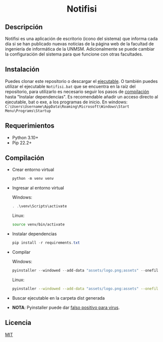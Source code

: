 
<h1 align="center">Notifisi</h1>

## Descripción

Notifisi es una aplicación de escritorio (icono del sistema) que informa cada día si se han publicado nuevas noticias de la página web de la facultad de ingeniería de informática de la UNMSM.
Adicionalmente se puede cambiar la configuración del sistema para que funcione con otras facultades.

## Instalación

Puedes clonar este repositorio o descargar el [ejecutable](https://github.com/LuiggiPasacheL/Notifisi/releases/tag/v1.0).
O también puedes utilizar el ejecutable ```Notifisi.bat``` que se encuentra en la raíz del repositorio, para utilizarlo es necesario seguir los pasos de [compilación](#compilación) hasta "Instalar dependencias".
Es recomendable añadir un acceso directo al ejecutable, bat o exe, a los programas de inicio.
En windows: ```C:\Users\Username\AppData\Roaming\Microsoft\Windows\Start Menu\Programs\Startup```

## Requerimientos

- Python 3.10+
- Pip 22.2+

## Compilación

- Crear entorno virtual
    ```ps1
    python -m venv venv
    ```

- Ingresar al entorno virtual

    Windows:

    ```ps1
    . .\venv\Scripts\activate
    ```
    
    Linux:

    ```sh
    source venv/bin/activate
    ```

- Instalar dependencias

    ```ps1
    pip install -r requirements.txt
    ```

- Compilar

    Windows:

    ```ps1
    pyinstaller --windowed --add-data "assets/logo.png;assets" --onefile --icon ./assets/logo.png --name Notifisi main.py
    ```
    Linux:

    ```sh
    pyinstaller --windowed --add-data "assets/logo.png:assets" --onefile --icon ./assets/logo.png --name Notifisi main.py
    ```

- Buscar ejecutable en la carpeta dist generada

- **NOTA**: Pyinstaller puede dar [falso positivo para virus](https://stackoverflow.com/questions/43777106/program-made-with-pyinstaller-now-seen-as-a-trojan-horse-by-avg).


## Licencia

[MIT](https://choosealicense.com/licenses/mit/)
